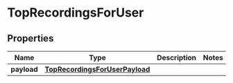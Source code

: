 

# TopRecordingsForUser


## Properties

| Name | Type | Description | Notes |
|------------ | ------------- | ------------- | -------------|
|**payload** | [**TopRecordingsForUserPayload**](TopRecordingsForUserPayload.md) |  |  |



